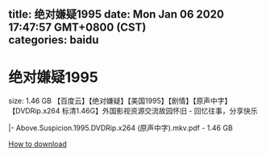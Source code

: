 
title: 绝对嫌疑1995
date: Mon Jan 06 2020 17:47:57 GMT+0800 (CST)    
categories: baidu
---

# 绝对嫌疑1995
size: 1.46 GB
 【百度云】【绝对嫌疑】【美国1995】【剧情】【原声中字】【DVDRip.x264 标清1.46G】外国影视资源交流故园怀旧 - 回忆往事，分享快乐
 
|- Above.Suspicion.1995.DVDRip.x264 (原声中字).mkv.pdf - 1.46 GB

[How to download](https://bpcam.bemobtrk.com/go/2ceec3aa-1ca2-46d6-b9ff-aaa5c184517c?jno=1613)